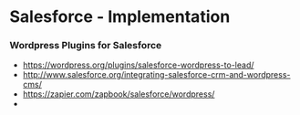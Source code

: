 # Salesforce - Implementation

### Wordpress Plugins for Salesforce
 * https://wordpress.org/plugins/salesforce-wordpress-to-lead/
 * http://www.salesforce.org/integrating-salesforce-crm-and-wordpress-cms/
 * https://zapier.com/zapbook/salesforce/wordpress/
 * 
 
 
